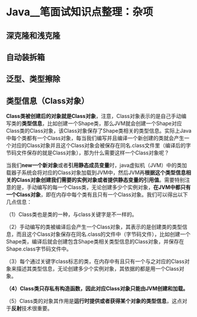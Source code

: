 # Java__笔面试知识点整理：杂项

## 深克隆和浅克隆







## 自动装拆箱







## 泛型、类型擦除





## 类型信息（Class对象）

**Class类被创建后的对象就是Class对象**，注意，Class对象表示的是自己手动编写类的**类型信息**，比如创建一个Shape类，那么JVM就会创建一个Shape对应Class类的Class对象，该Class对象保存了Shape类相关的类型信息。实际上Java中每个类都有一个Class对象，每当我们编写并且编译一个新创建的类就会产生一个对应的Class对象并且这个Class对象会被保存在同名.class文件里（编译后的字节码文件保存的就是Class对象），那为什么需要这样一个Class对象呢？

当我们**new一个新对象**或者**引用静态成员变量**时，java虚拟机（JVM）中的类加载器子系统会将对应的Class对象加载到JVM中，然后JVM再**根据这个类型信息相关的Class对象创建我们需要的实例对象或者提供静态变量的引用值**。需要特别注意的是，手动编写的每一个Class类，无论创建多少个实例对象，**在JVM中都只有一个Class对象**，即在内存中每个类有且只有一个Class对象。我们可以得出以下几点信息：

（1）Class类也是类的一种，与class关键字是不一样的。

（2）手动编写的类被编译后会产生一个Class对象，其表示的是创建类的类型信息，而且这个Class对象保存在同名.class的文件中（字节码文件），比如创建一个Shape类，编译后就会创建包含Shape类相关类型信息的Class对象，并保存在Shape.class字节码文件中。

（3）每个通过关键字class标志的类，在内存中有且只有一个与之对应的Class对象来描述其类型信息，无论创建多少个实例对象，其依据的都是用一个Class对象。

**（4）Class类只存私有构造函数，因此对应Class对象只能由JVM创建和加载。**

（5）Class类的对象其作用是**运行时提供或者获得某个对象的类型信息**，这点对于**反射**技术很重要。
